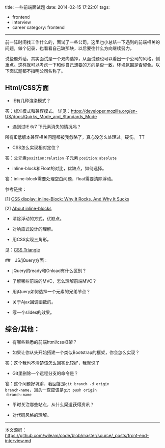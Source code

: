title: 一些前端面试题
date: 2014-02-15 17:22:01
tags:
- frontend
- interview
- career
category: frontend

---

前一阵时间找工作什么的，面试了一些公司，这里也小总结一下遇到的前端相关的问题，做个记录，也看看自己缺那块，以后要往什么方向继续努力。

说些题外话，其实面试是一个双向选择，从面试题也可以看出一个公司的风格，侧重点。这样就可以考虑一下和你自己想要的方向是否一致，环境氛围是否契合。以下面试题都不指明公司名称了。

## Html/CSS方面

<!-- more -->

- IE有几种渲染模式？

答：标准模式和兼容模式。
详见：https://developer.mozilla.org/en-US/docs/Quirks_Mode_and_Standards_Mode

- 遇到过IE 6/7 下元素消失的情况吗？

所有IE低版本兼容相关问题都被我忽略了，真心没怎么处理过。硬伤。 TT

- CSS怎么实现相对定位？

答：父元素<code>position:relation</code> 子元素 <code>position:absolute</code>

- inline-block和Float的对比，优缺点，如何选择。

答：inline-block需要处理空白问题，float需要清除浮动。

参考链接：

[1] [CSS display: inline-Block: Why It Rocks, And Why It Sucks](http://robertnyman.com/2010/02/24/css-display-inline-block-why-it-rocks-and-why-it-sucks/)

[2] [About inline-blocks](http://webdesigner-webdeveloper.com/weblog/about-inline-blocks/)

- 清除浮动的方式，优缺点。



- 对响应式设计的理解。

- 用CSS实现三角形。

见：[CSS Triangle](http://css-tricks.com/snippets/css/css-triangle/)

##　JS/jQuery方面：

- jQuery的ready和Onload有什么区别？

- 了解哪些前端的MVC，怎么理解前端MVC？

- 用jQuery如何选择一个元素的兄弟节点？

- 关于Ajax回调函数的。

- 写一个slides的效果。

## 综合/其他：

- 有哪些熟悉的前端html/css框架？

- 如果让你从头开始搭建一个类似Bootstrap的框架，你会怎么实现？

答：这个我也不清楚该怎么回答比较好，我就说了

- Git里删除一个远程分支的命令是？

答：这个问题好坑爹，我回答是<code>git branch -d origin branch-name</code>，回头一查应该是<code>git push origin :branch-name</code>

- 平时关注哪些站点，从什么渠道获得资讯？

- 对代码风格的理解。



----
本文源码：https://github.com/wileam/code/blob/master/source/_posts/front-end-interview.md